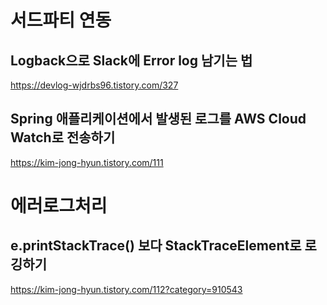 


# 서드파티 연동

## Logback으로 Slack에 Error log 남기는 법

https://devlog-wjdrbs96.tistory.com/327


## Spring 애플리케이션에서 발생된 로그를 AWS Cloud Watch로 전송하기

https://kim-jong-hyun.tistory.com/111



# 에러로그처리


## e.printStackTrace() 보다 StackTraceElement로 로깅하기

https://kim-jong-hyun.tistory.com/112?category=910543